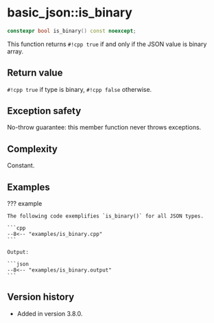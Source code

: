 # basic_json::is_binary

```cpp
constexpr bool is_binary() const noexcept;
```

This function returns `#!cpp true` if and only if the JSON value is binary array.
    
## Return value

`#!cpp true` if type is binary, `#!cpp false` otherwise.

## Exception safety

No-throw guarantee: this member function never throws exceptions.

## Complexity

Constant.

## Examples

??? example

    The following code exemplifies `is_binary()` for all JSON types.
    
    ```cpp
    --8<-- "examples/is_binary.cpp"
    ```
    
    Output:
    
    ```json
    --8<-- "examples/is_binary.output"
    ```

## Version history

- Added in version 3.8.0.
